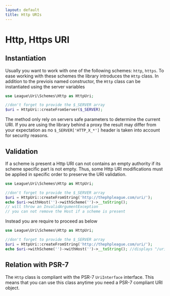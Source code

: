 ```yaml
---
layout: default
title: Http URIs
---
```


# Http, Https URI

## Instantiation

Usually you want to work with one of the following schemes: `http`, `https`. To ease working with these schemes the library introduces the `Http` class. In addition to the previois named constructor, the `Http` class can be instantiated using the server variables

~~~php
use League\Uri\Schemes\Http as HttpUri;

//don't forget to provide the $_SERVER array
$uri = HttpUri::createFromServer($_SERVER);
~~~

<p class="message-warning">The method only rely on servers safe parameters to determine the current URI. If you are using the library behind a proxy the result may differ from your expectation as no <code>$_SERVER['HTTP_X_*']</code> header is taken into account for security reasons.</p>

## Validation

If a scheme is present a Http URI can not contains an empty authority if its scheme specific part is not empty. Thus, some Http URI modifications must be applied in specific order to preserve the URI validation.

~~~php
use League\Uri\Schemes\Http as HttpUri;

//don't forget to provide the $_SERVER array
$uri = HttpUri::createFromString('http://thephpleague.com/uri/');
echo $uri->withHost('')->withScheme('')->__toString();
// will throw an InvalidArgumentException
// you can not remove the Host if a scheme is present
~~~

Instead you are require to proceed as below

~~~php
use League\Uri\Schemes\Http as HttpUri;

//don't forget to provide the $_SERVER array
$uri = HttpUri::createFromString('http://thephpleague.com/uri/');
echo $uri->withScheme('')->withHost('')->__toString(); //displays "/uri/"
~~~

## Relation with PSR-7

The `Http` class is compliant with the PSR-7 `UriInterface` interface. This means that you can use this class anytime you need a PSR-7 compliant URI object.
